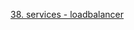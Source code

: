 [38. services - loadbalancer](https://www.udemy.com/course/certified-kubernetes-administrator-with-practice-tests/learn/lecture/21799360#questions)
